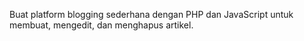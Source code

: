 Buat platform blogging sederhana dengan PHP dan JavaScript untuk membuat, mengedit, dan menghapus artikel. 
